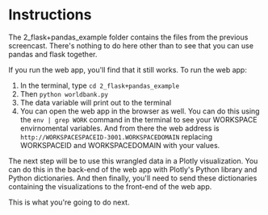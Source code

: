 # Instructions

The 2_flask+pandas_example folder contains the files from the previous screencast. There's nothing to do here other than to see that you can use pandas and flask together.

If you run the web app, you'll find that it still works. To run the web app:
1. In the terminal, type `cd 2_flask+pandas_example`
2. Then `python worldbank.py`
3. The data variable will print out to the terminal
4. You can open the web app in the browser as well. You can do this using the `env | grep WORK` command in the terminal to see your WORKSPACE envirnomental variables. And from there the web address is `http://WORKSPACESPACEID-3001.WORKSPACEDOMAIN` replacing WORKSPACEID and WORKSPACEDOMAIN with your values.

The next step will be to use this wrangled data in a Plotly visualization. You can do this in the back-end of the web app with Plotly's Python library and Python dictionaries. And then finally, you'll need to send these dictionaries containing the visualizations to the front-end of the web app.

This is what you're going to do next.